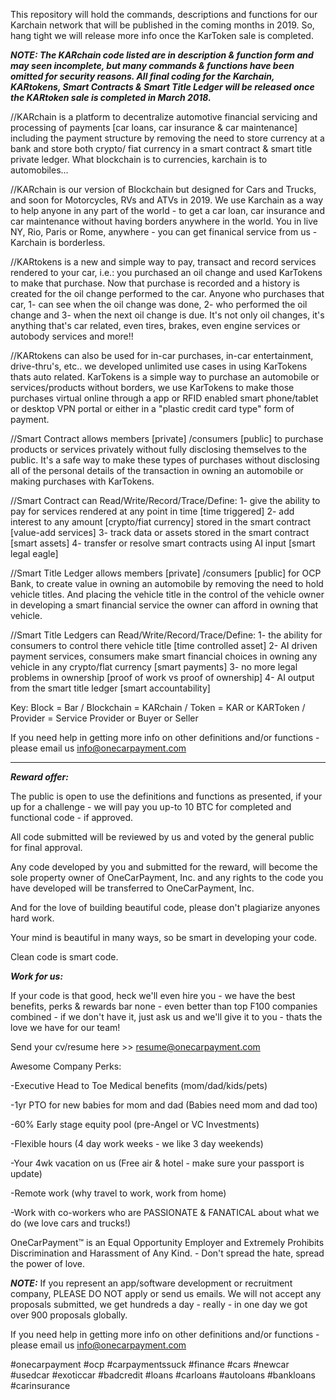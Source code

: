This repository will hold the commands, descriptions and functions for our Karchain network that will be published in the coming months in 2019. So, hang tight we will release more info once the KarToken sale is completed.

***NOTE: The KARchain code listed are in description & function form and may seen incomplete, but many commands & functions have been omitted for security reasons. All final coding for the Karchain, KARtokens, Smart Contracts & Smart Title Ledger will be released once the KARtoken sale is completed in March 2018.***

//KARchain is a platform to decentralize automotive financial servicing and processing of payments [car loans, car insurance & car maintenance] including the payment structure by removing the need to store currency at a bank and store both crypto/ fiat currency in a smart contract & smart title private ledger.  What blockchain is to currencies, karchain is to automobiles...

//KARchain is our version of Blockchain but designed for Cars and Trucks, and soon for Motorcycles, RVs and ATVs in 2019.  We use Karchain as a way to help anyone in any part of the world - to get a car loan, car insurance and car maintenance without having borders anywhere in the world. You in live NY, Rio, Paris or Rome, anywhere - you can get finanical service from us - Karchain is borderless. 

//KARtokens is a new and simple way to pay, transact and record services rendered to your car, i.e.: you purchased an oil change and used KarTokens to make that purchase.  Now that purchase is recorded and a history is created for the oil change performed to the car.  Anyone who purchases that car, 1- can see when the oil change was done, 2- who performed the oil change and 3- when the next oil change is due. It's not only oil changes, it's anything that's car related, even tires, brakes, even engine services or autobody services and more!!

//KARtokens can also be used for in-car purchases, in-car entertainment, drive-thru's, etc.. we developed unlimited use cases in using KarTokens thats auto related. KarTokens is a simple way to purchase an automobile or services/products without borders, we use KarTokens to make those purchases virtual online through a app or RFID enabled smart phone/tablet or desktop VPN portal or either in a "plastic credit card type" form of payment.

//Smart Contract allows members [private] /consumers [public] to purchase products or services privately without fully disclosing themselves to the public. It's a safe way to make these types of purchases without disclosing all of the personal details of the transaction in owning an automobile or making purchases with KarTokens.

//Smart Contract can Read/Write/Record/Trace/Define:
1- give the ability to pay for services rendered at any point in time [time triggered]
2- add interest to any amount [crypto/fiat currency] stored in the smart contract [value-add services]
3- track data or assets stored in the smart contract [smart assets]
4- transfer or resolve smart contracts using AI input [smart legal eagle]

//Smart Title Ledger allows members [private] /consumers [public] for OCP Bank, to create value in owning an automobile by removing the need to hold vehicle titles. And placing the vehicle title in the control of the vehicle owner in developing a smart financial service the owner can afford in owning that vehicle. 

//Smart Title Ledgers can Read/Write/Record/Trace/Define:
1- the ability for consumers to control there vehicle title [time controlled asset]
2- AI driven payment services, consumers make smart financial choices in owning any vehicle in any crypto/flat currency [smart payments] 
3- no more legal problems in ownership [proof of work vs proof of ownership]
4- AI output from the smart title ledger [smart accountability]

Key: Block = Bar / Blockchain = KARchain / Token = KAR or KARToken / Provider = Service Provider or Buyer or Seller

If you need help in getting more info on other definitions and/or functions - please email us info@onecarpayment.com

**************************************************************************************
***Reward offer:***

The public is open to use the definitions and functions as presented, if your up for a challenge - we will pay you up-to 10 BTC for completed and functional code - if approved.

All code submitted will be reviewed by us and voted by the general public for final approval.

Any code developed by you and submitted for the reward, will become the sole property owner of OneCarPayment, Inc. and any rights to the code you have developed will be transferred to OneCarPayment, Inc.

And for the love of building beautiful code, please don't plagiarize anyones hard work.

Your mind is beautiful in many ways, so be smart in developing your code.

Clean code is smart code.

***Work for us:***

If your code is that good, heck we'll even hire you - we have the best benefits, perks & rewards bar none - even better than top F100 companies combined - if we don't have it, just ask us and we'll give it to you - thats the love we have for our team!

Send your cv/resume here >> resume@onecarpayment.com

Awesome Company Perks:

-Executive Head to Toe Medical benefits (mom/dad/kids/pets)

-1yr PTO for new babies for mom and dad (Babies need mom and dad too)

-60% Early stage equity pool (pre-Angel or VC Investments)

-Flexible hours (4 day work weeks - we like 3 day weekends)

-Your 4wk vacation on us (Free air & hotel - make sure your passport is update)

-Remote work (why travel to work, work from home)

-Work with co-workers who are PASSIONATE & FANATICAL about what we do (we love cars and trucks!)

OneCarPayment™ is an Equal Opportunity Employer and Extremely Prohibits Discrimination and Harassment of Any Kind. - Don't spread the hate, spread the power of love.

***NOTE:*** If you represent an app/software development or recruitment company, PLEASE DO NOT apply or send us emails. We will not accept any proposals submitted, we get hundreds a day - really - in one day we got over 900 proposals globally.

If you need help in getting more info on other definitions and/or functions - please email us info@onecarpayment.com

#onecarpayment #ocp #carpaymentssuck #finance #cars #newcar #usedcar #exoticcar #badcredit #loans #carloans #autoloans #bankloans #carinsurance
